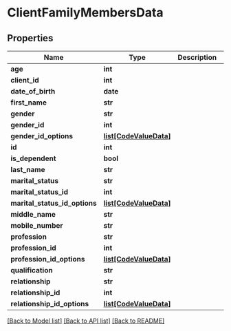 # ClientFamilyMembersData

## Properties
Name | Type | Description | Notes
------------ | ------------- | ------------- | -------------
**age** | **int** |  | [optional] 
**client_id** | **int** |  | [optional] 
**date_of_birth** | **date** |  | [optional] 
**first_name** | **str** |  | [optional] 
**gender** | **str** |  | [optional] 
**gender_id** | **int** |  | [optional] 
**gender_id_options** | [**list[CodeValueData]**](CodeValueData.md) |  | [optional] 
**id** | **int** |  | [optional] 
**is_dependent** | **bool** |  | [optional] 
**last_name** | **str** |  | [optional] 
**marital_status** | **str** |  | [optional] 
**marital_status_id** | **int** |  | [optional] 
**marital_status_id_options** | [**list[CodeValueData]**](CodeValueData.md) |  | [optional] 
**middle_name** | **str** |  | [optional] 
**mobile_number** | **str** |  | [optional] 
**profession** | **str** |  | [optional] 
**profession_id** | **int** |  | [optional] 
**profession_id_options** | [**list[CodeValueData]**](CodeValueData.md) |  | [optional] 
**qualification** | **str** |  | [optional] 
**relationship** | **str** |  | [optional] 
**relationship_id** | **int** |  | [optional] 
**relationship_id_options** | [**list[CodeValueData]**](CodeValueData.md) |  | [optional] 

[[Back to Model list]](../README.md#documentation-for-models) [[Back to API list]](../README.md#documentation-for-api-endpoints) [[Back to README]](../README.md)

